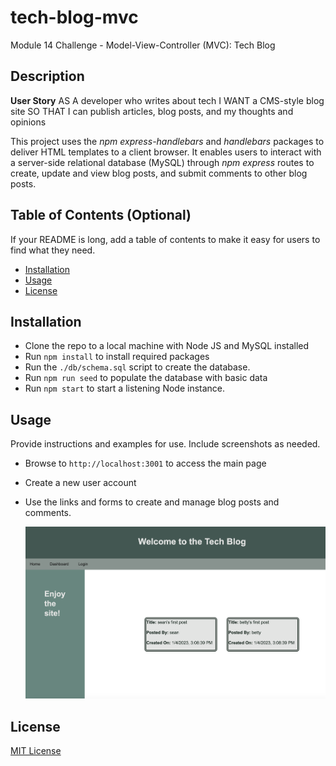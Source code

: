# tech-blog-mvc
Module 14 Challenge - Model-View-Controller (MVC): Tech Blog


## Description

**User Story**
AS A developer who writes about tech
I WANT a CMS-style blog site
SO THAT I can publish articles, blog posts, and my thoughts and opinions

This project uses the *npm express-handlebars* and *handlebars* packages to deliver HTML templates to a client browser. It enables users to interact with a server-side relational database (MySQL) through *npm express* routes to create, update and view  blog posts, and submit comments to other blog posts.

## Table of Contents (Optional)

If your README is long, add a table of contents to make it easy for users to find what they need.

- [Installation](#installation)
- [Usage](#usage)
- [License](#license)

## Installation

- Clone the repo to a local machine with Node JS and MySQL installed
- Run `npm install` to install required packages
- Run the `./db/schema.sql` script to create the database.
- Run `npm run seed` to populate the database with basic data 
- Run `npm start` to start a listening Node instance.

## Usage

Provide instructions and examples for use. Include screenshots as needed.

- Browse to `http://localhost:3001` to access the main page
- Create a new user account
- Use the links and forms to create and manage blog posts and comments.



    ![techblog screenshot](assets/images/techblog.png)


## License

[MIT License](LICENSE)

